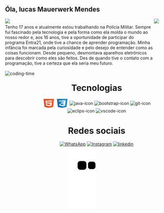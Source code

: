 
## Óla, lucas Mauerwerk Mendes

<div>
  
  <img  height="180em" src="https://github-readme-stats.vercel.app/api?username=LucasMauerwerk&show_icons=true&theme=great-gatsby&include_all_commits=true&count_private=true"/>
  <img align="right" height="180em" src="https://github-readme-stats.vercel.app/api/top-langs/?username=LucasMauerwerk&layout=compact&langs_count=16&theme=great-gatsby"/>
</div>
Tenho 17 anos e atualmente estou trabalhando na Polícia Militar. Sempre fui fascinado pela tecnologia e pela forma como ela molda o mundo ao nosso redor e, aos 16 anos, tive a oportunidade de participar do programa Entra21, onde tive a chance de aprender programação.
Minha infância foi marcada pela curiosidade e pelo desejo de entender como as coisas funcionam. Desde pequeno, desmontava aparelhos eletrônicos para descobrir como eles são feitos. Des de quando tive o contato com a programação, tive a certeza que ela seria meu futuro.
<br>
<div  align="center"> 
  <div style="display: inline_block"><br>
    <img align="left" height="250" alt="coding-time" src="code.gif">
    <h1 align="center">Tecnologias</h1>
    <img align="center" height="30" width="40" alt="html-icon" src="https://raw.githubusercontent.com/devicons/devicon/master/icons/html5/html5-original.svg">
    <img align="center" height="30" width="40" alt="css-icon" src="https://raw.githubusercontent.com/devicons/devicon/master/icons/css3/css3-original.svg">
    <img align="center" height="30" width="45" alt="java-icon" src="https://img.shields.io/badge/Java-ED8B00?style=for-the-badge&logo=java&logoColor=white">
    <img align="center" height="30" width="85" alt="bootstrap-icon" src="https://img.shields.io/badge/Bootstrap-563D7C?style=for-the-badge&logo=bootstrap&logoColor=white">
    <img align="center" height="30" width="90" alt="git-icon" src="https://img.shields.io/badge/GitHub-100000?style=for-the-badge&logo=github&logoColor=white">
    <img align="center" height="30" width="100" alt="eclips-icon" src="https://img.shields.io/badge/Eclipse%20IDE-2C2255.svg?style=for-the-badge&logo=Eclipse-IDE&logoColor=white">
    <img align="center" height="30" width="120" alt="vscode-icon" src="https://img.shields.io/badge/Visual%20Studio%20Code-007ACC.svg?style=for-the-badge&logo=Visual-Studio-Code&logoColor=white">
   </div>
    
  <h1 align="center">Redes sociais</h1>
    
[![WhatsApp](	https://img.shields.io/badge/WhatsApp-25D366?style=for-the-badge&logo=whatsapp&logoColor=white)](https://api.whatsapp.com/send?phone=47991490046)
[![Instagram](https://img.shields.io/badge/Instagram-E4405F?style=for-the-badge&logo=instagram&logoColor=white)](https://www.instagram.com/mendes_bnu_/)
[![linkedin](https://img.shields.io/badge/LinkedIn-0077B5?style=for-the-badge&logo=linkedin&logoColor=white)](https://www.linkedin.com/in/lucas-mauerwerk-mendes/)



  
![Snake animation](https://github.com/LucasMauerwerk/LucasMauerwerk/blob/output/github-contribution-grid-snake.svg)


